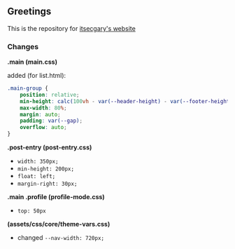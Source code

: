 ## Greetings

This is the repository for [itsecgary's website](https://itsecgary.com)

### Changes

**.main (main.css)**

added (for list.html):

```css
.main-group {
    position: relative;
    min-height: calc(100vh - var(--header-height) - var(--footer-height));
    max-width: 80%;
    margin: auto;
    padding: var(--gap);
    overflow: auto;
}
```

**.post-entry (post-entry.css)**

- `width: 350px;`
- `min-height: 200px;`
- `float: left;`
- `margin-right: 30px;`


**.main .profile (profile-mode.css)**

- `top: 50px`


**(assets/css/core/theme-vars.css)**

- changed `--nav-width: 720px;`

